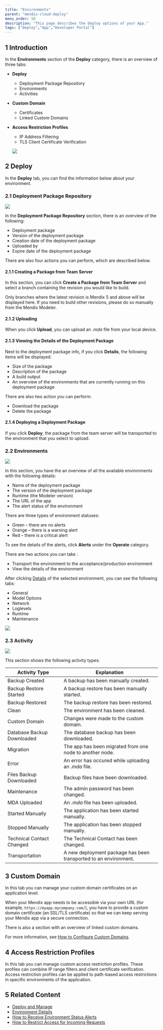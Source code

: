 ```yaml
---
title: "Environments"
parent: "mendix-cloud-deploy"
menu_order: 50
description: "This page describes the deploy options of your App."
tags: ["Deploy","App","Developer Portal"]
---
```


## 1 Introduction

In the **Environments** section of the **Deploy** category, there is an overview of three tabs:

* **Deploy**
    * Deployment Package Repository
    * Environments 
    * Activities
* **Custom Domain**
    * Certificates
    * Linked Custom Domains
* **Access Restriction Profiles**
    * IP Address Filtering
    * TLS Client Certificate Verification
    
   ![](attachments/environment-tab.png)       

## 2 Deploy

In the **Deploy** tab, you can find the information below about your environment.

### 2.1 Deployment Package Repository

![](attachments/deployment-package.png)

In the **Deployment Package Repository** section, there is an overview of the following:

*   Deployment package
*   Version of the deployment package
*   Creation date of the deployment package
*   Uploaded by
*   Expire date of the deployment package

There are also four actions you can perform, which are described below.

#### 2.1.1 Creating a Package from Team Server

In this section, you can click **Create a Package from Team Server** and select a branch containing the revision you would like to build.

Only branches where the latest revision is Mendix 5 and above will be displayed here. If you need to build other revisions, please do so manually from the Mendix Modeler.

#### 2.1.2 Uploading

When you click **Upload**, you can upload an *.mda* file from your local device.

#### 2.1.3 Viewing the Details of the Deployment Package

Next to the deployment package info, if you click **Details**, the following items will be displayed:

* Size of the package
* Description of the package
* A build output
* An overview of the environments that are currently running on this deployment package

There are also two action you can perform:

* Download the package
* Delete the package

#### 2.1.4 Deploying a Deployment Package

If you click **Deploy**, the package from the team server will be transported to the environment that you select to upload.

### 2.2 Environments

![](attachments/deploy-environments.png)

In this section, you have the an overview of all the available environments with the following details:

* Name of the deployment package
* The version of the deployment package
* Runtime (the Modeler version)
* The URL of the app
* The alert status of the environment

There are three types of environment statuses:

*   Green – there are no alerts
*   Orange – there is a warning alert
*   Red – there is a critical alert

To see the details of the alerts, click **Alerts** under the **Operate** category.

There are two actions you can take :

* Transport the environment to the acceptance/production environment
* View the details of the environment

After clicking [Details](/developerportal/deploy/environments-details) of the selected environment, you can see the following tabs:

* General
* Model Options
* Network
* Loglevels
* Runtime
* Maintenance

![](attachments/environment-details.png)    

### 2.3 Activity

![](attachments/activity.png)

This section shows the following activity types:

Activity Type | Explanation
------------ | -------------
Backup Created | A backup has been manually created.
Backup Restore Started | A backup restore has been manually started.
Backup Restored | The backup restore has been restored.
Clean | The environment has been cleaned.
Custom Domain | Changes were made to the custom domain.
Database Backup Downloaded | The database backup has been downloaded.
Migration | The app has been migrated from one node to another node.
Error | An error has occured while uploading an *.mda* file.
Files Backup Downloaded | Backup files have been downloaded.
Maintenance | The admin password has been changed.
MDA Uploaded | An *.mda* file has been uploaded.
Started Manually | The application has been started manually.
Stopped Manually | The application has been stopped manually.
Technical Contact Changed | The Technical Contact has been changed.
Transportation | A new deployment package has been transported to an environment.

## 3 Custom Domain

In this tab you can manage your custom domain certificates on an application level.

When your Mendix app needs to be accessible via your own URL (for example, `https://myapp.mycompany.com/`), you have to provide a custom domain certificate (an SSL/TLS certificate) so that we can keep serving your Mendix app via a secure connection.

There is also a section with an overview of linked custom domains.

For more information, see [How to Configure Custom Domains](custom-domains).

## 4 Access Restriction Profiles

In this tab you can manage custom access restriction profiles. These profiles can combine IP range filters and client certificate verification. Access restriction profiles can be applied to path-based access restrictions in specific environments of the application.

## 5 Related Content 

* [Deploy and Manage](/developerportal/deploy)
* [Environment Details](/developerportal/deploy/environments-details)
* [How to Receive Environment Status Alerts](/developerportal/operate/receive-alerts)
* [How to Restrict Access for Incoming Requests](access-restrictions)
